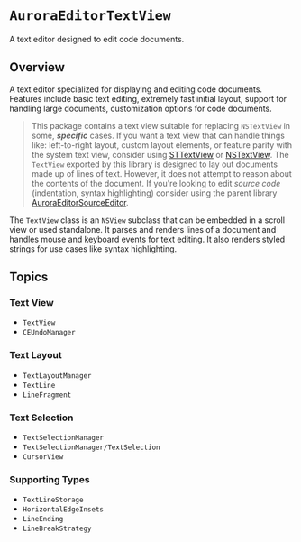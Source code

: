 # ``AuroraEditorTextView``

A text editor designed to edit code documents.

## Overview

A text editor specialized for displaying and editing code documents. Features include basic text editing, extremely fast initial layout, support for handling large documents, customization options for code documents.

> This package contains a text view suitable for replacing `NSTextView` in some, ***specific*** cases. If you want a text view that can handle things like: left-to-right layout, custom layout elements, or feature parity with the system text view, consider using [STTextView](https://github.com/krzyzanowskim/STTextView) or [NSTextView](https://developer.apple.com/documentation/appkit/nstextview). The ``TextView`` exported by this library is designed to lay out documents made up of lines of text. However, it does not attempt to reason about the contents of the document. If you're looking to edit *source code* (indentation, syntax highlighting) consider using the parent library [AuroraEditorSourceEditor](https://github.com/AuroraEditorApp/AuroraEditorSourceEditor).

The ``TextView`` class is an `NSView` subclass that can be embedded in a scroll view or used standalone. It parses and renders lines of a document and handles mouse and keyboard events for text editing. It also renders styled strings for use cases like syntax highlighting.

## Topics

### Text View

- ``TextView``
- ``CEUndoManager``

### Text Layout

- ``TextLayoutManager``
- ``TextLine``
- ``LineFragment``

### Text Selection

- ``TextSelectionManager``
- ``TextSelectionManager/TextSelection``
- ``CursorView``

### Supporting Types

- ``TextLineStorage``
- ``HorizontalEdgeInsets``
- ``LineEnding``
- ``LineBreakStrategy``
